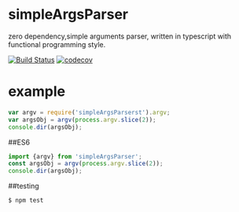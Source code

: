 # simpleArgsParser
zero dependency,simple arguments parser, written in typescript with functional programming style.

[![Build Status](https://travis-ci.org/bowen31337/simpleArgsParser.svg?branch=master)](https://travis-ci.org/bowen31337/simpleArgsParser)
[![codecov](https://codecov.io/gh/bowen31337/simpleArgsParser/branch/master/graph/badge.svg)](https://codecov.io/gh/bowen31337/simpleArgsParser)


# example

``` js
var argv = require('simpleArgsParserst').argv;
var argsObj = argv(process.argv.slice(2));
console.dir(argsObj);
```
##ES6
``` js
import {argv} from 'simpleArgsParser';
const argsObj = argv(process.argv.slice(2));
console.dir(argsObj);
```
##testing
``` js
$ npm test
```
